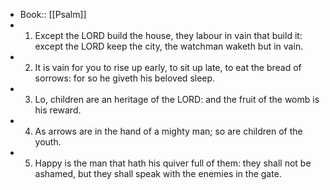 - Book:: [[Psalm]]
- 1. Except the LORD build the house, they labour in vain that build it: except the LORD keep the city, the watchman waketh but in vain.
- 2. It is vain for you to rise up early, to sit up late, to eat the bread of sorrows: for so he giveth his beloved sleep.
- 3. Lo, children are an heritage of the LORD: and the fruit of the womb is his reward.
- 4. As arrows are in the hand of a mighty man; so are children of the youth.
- 5. Happy is the man that hath his quiver full of them: they shall not be ashamed, but they shall speak with the enemies in the gate.
